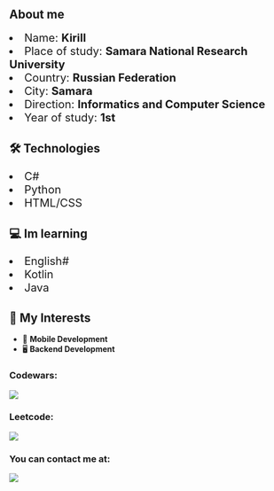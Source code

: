 ## About me
<li style="font-size: 20px;">Name: <b> Kirill </b> </li>
<li style="font-size: 20px;">Place of study: <b> Samara National Research University </b> </li>
<li style="font-size: 20px;">Country: <b> Russian Federation </b> </li>
<li style="font-size: 20px;">City: <b> Samara </b> </li>
<li style="font-size: 20px;">Direction: <b> Informatics and Computer Science </b> </li>
<li style="font-size: 20px;">Year of study: <b> 1st </b> </li>

## 🛠️ Technologies
<li style="font-size: 20px;">C#</li>
<li style="font-size: 20px;">Python</li>
<li style="font-size: 20px;">HTML/CSS</li>

## 💻 Im learning 
<li style="font-size: 20px;">English#</li>
<li style="font-size: 20px;">Kotlin</li>
<li style="font-size: 20px;">Java</li>

## 💚 My Interests
- 📱 **Mobile Development**
- 🖥️ **Backend Development**

### Codewars:
<a href="https://www.codewars.com/users/KKerya1" target="_blank" rel="noreferrer"> <img src="https://github.r2v.ch/codewars?user=KKerya1&stroke=%23BB432C"></a>


### Leetcode:
<a href="https://leetcode.com/u/lollicry/"> <img src="https://leetcard.jacoblin.cool/lollicry?theme=dark&font=Mina&ext=activity"></a>


### You can contact me at: 
<a href="https://t.me/alwwnsleep"> <img src="https://img.shields.io/badge/Telegram-2CA5E0?style=for-the-badge&logo=telegram&logoColor=white" /> </a>

